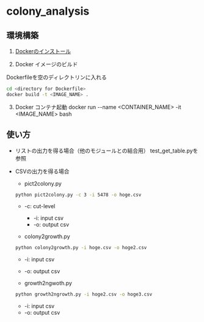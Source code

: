 # colony_analysis

## 環境構築

1. [Dockerのインストール](https://docs.docker.com/install/linux/docker-ce/ubuntu/)

2. Docker イメージのビルド

Dockerfileを空のディレクトリンに入れる
```sh
cd <directory for Dockerfile>
docker build -t <IMAGE_NAME> .
```
3. Docker コンテナ起動
docker run --name <CONTAINER_NAME> -it <IMAGE_NAME> bash

## 使い方

- リストの出力を得る場合（他のモジュールとの結合用）
  test_get_table.pyを参照

- CSVの出力を得る場合
  - pict2colony.py
  ```sh
  python pict2colony.py -c 3 -i 5478 -o hoge.csv
  ```
  - -c: cut-level
    - -i: input csv
    - -o: output csv
  
  - colony2growth.py
  ```sh
  python colony2growth.py -i hoge.csv -o hoge2.csv
  ```
    - -i: input csv
    - -o: output csv

  - growth2ngwoth.py
  ```sh
  python growth2ngrowth.py -i hoge2.csv -o hoge3.csv
  ```
    - -i: input csv
    - -o: output csv
